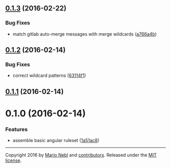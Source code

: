 <a name="0.1.3"></a>
## [0.1.3](https://github.com/marionebl/conventional-changelog-lint-config-angular/compare/v0.1.2...v0.1.3) (2016-02-22)


### Bug Fixes

* match gitlab auto-merge messages with merge wildcards ([a766a4b](https://github.com/marionebl/conventional-changelog-lint-config-angular/commit/a766a4b))



<a name="0.1.2"></a>
## [0.1.2](https://github.com/marionebl/conventional-changelog-lint-config-angular/compare/v0.1.1...v0.1.2) (2016-02-14)


### Bug Fixes

* correct wildcard patterns ([63114f1](https://github.com/marionebl/conventional-changelog-lint-config-angular/commit/63114f1))



<a name="0.1.1"></a>
## [0.1.1](https://github.com/marionebl/conventional-changelog-lint-config-angular/compare/v0.1.0...v0.1.1) (2016-02-14)




<a name="0.1.0"></a>
# 0.1.0 (2016-02-14)


### Features

* assemble basic angular ruleset ([1a51ac8](https://github.com/marionebl/conventional-changelog-lint-config-angular/commit/1a51ac8))



---
Copyright 2016 by [Mario Nebl](https://github.com/marionebl) and [contributors](./graphs/contributors). Released under the [MIT license]('./license.md').

